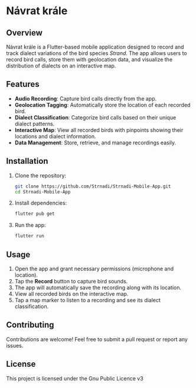 # Návrat krále

## Overview
Návrat krále is a Flutter-based mobile application designed to record and track dialect variations of the bird species *Strand*. The app allows users to record bird calls, store them with geolocation data, and visualize the distribution of dialects on an interactive map.

## Features
- **Audio Recording**: Capture bird calls directly from the app.
- **Geolocation Tagging**: Automatically store the location of each recorded bird.
- **Dialect Classification**: Categorize bird calls based on their unique dialect patterns.
- **Interactive Map**: View all recorded birds with pinpoints showing their locations and dialect information.
- **Data Management**: Store, retrieve, and manage recordings easily.

## Installation
1. Clone the repository:
   ```sh
   git clone https://github.com/Strnadi/Strnadi-Mobile-App.git
   cd Strnadi-Mobile-App
   ```
2. Install dependencies:
   ```sh
   flutter pub get
   ```
3. Run the app:
   ```sh
   flutter run
   ```

## Usage
1. Open the app and grant necessary permissions (microphone and location).
2. Tap the **Record** button to capture bird sounds.
3. The app will automatically save the recording along with its location.
4. View all recorded birds on the interactive map.
5. Tap a map marker to listen to a recording and see its dialect classification.


## Contributing
Contributions are welcome! Feel free to submit a pull request or report any issues.

## License
This project is licensed under the Gnu Public Licence v3



